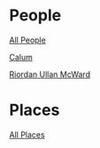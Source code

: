# People
[All People](people)

[Calum](people/calum.md)

[Riordan Ullan McWard](people/riordan.md)

# Places
[All Places](places)
